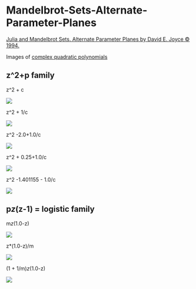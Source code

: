 # Mandelbrot-Sets-Alternate-Parameter-Planes


[Julia and Mandelbrot Sets. Alternate Parameter Planes by David E. Joyce © 1994.](https://mathcs.clarku.edu/~djoyce/julia/altplane.html)


Images of [complex quadratic polynomials](https://en.wikipedia.org/wiki/Complex_quadratic_polynomial)


## z^2+p family

   z^2 + c


![](./png/LCM_c_5000_-0.750000_1.500000_600.png)


  z^2 + 1/c
  
![](./png/LCM_c_inverted_5000_1.330000_2.700000_600.png)


  z^2 -2.0+1.0/c


![](./png/LCM_c_inverted_2_5000_2.000000_5.000000_600.png)


  z^2 + 0.25+1.0/c
  
![](./png/LCM_c_parabola_5000_4.000000_5.000000_600.png)


  z^2 -1.401155 - 1.0/c

![](./png/LCM_c_Myrberg_5000_1.330000_400.700000_600.png)

## p*z*(z-1) = logistic family


  m*z*(1.0-z)
  
![](./png/LCM_lambda_5000_1.000000_3.200000_600.png)


  z*(1.0-z)/m

![](./png/LCM_lambda_inverted_5000_0.000000_1.120000_600.png)


  (1 + 1/m)*z*(1.0-z)


![](./png/LCM_lambda_inverted_1_5000_0.000000_1.100000_600.png)  



